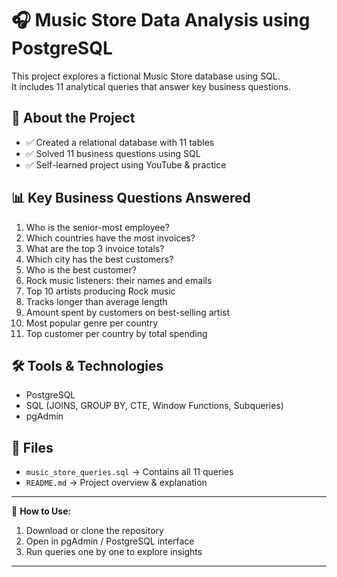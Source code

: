 # 🎧 Music Store Data Analysis using PostgreSQL

This project explores a fictional Music Store database using SQL.  
It includes 11 analytical queries that answer key business questions.

## 📌 About the Project

- ✅ Created a relational database with 11 tables
- ✅ Solved 11 business questions using SQL
- ✅ Self-learned project using YouTube & practice

## 📊 Key Business Questions Answered

1. Who is the senior-most employee?
2. Which countries have the most invoices?
3. What are the top 3 invoice totals?
4. Which city has the best customers?
5. Who is the best customer?
6. Rock music listeners: their names and emails
7. Top 10 artists producing Rock music
8. Tracks longer than average length
9. Amount spent by customers on best-selling artist
10. Most popular genre per country
11. Top customer per country by total spending

## 🛠 Tools & Technologies

- PostgreSQL
- SQL (JOINS, GROUP BY, CTE, Window Functions, Subqueries)
- pgAdmin

## 📁 Files

- `music_store_queries.sql` → Contains all 11 queries
- `README.md` → Project overview & explanation

---

📢 **How to Use:**

1. Download or clone the repository
2. Open in pgAdmin / PostgreSQL interface
3. Run queries one by one to explore insights

---

